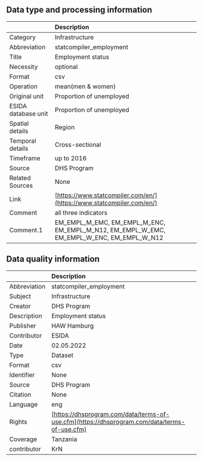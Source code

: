 ## Data type and processing information 

|                     | Description                                                                              |
|:--------------------|:-----------------------------------------------------------------------------------------|
| Category            | Infrastructure                                                                           |
| Abbreviation        | statcompiler_employment                                                                  |
| Title               | Employment status                                                                        |
| Necessity           | optional                                                                                 |
| Format              | csv                                                                                      |
| Operation           | mean(men & women)                                                                        |
| Original unit       | Proportion of unemployed                                                                 |
| ESIDA database unit | Proportion of unemployed                                                                 |
| Spatial details     | Region                                                                                   |
| Temporal details    | Cross-sectional                                                                          |
| Timeframe           | up to 2016                                                                               |
| Source              | DHS Program                                                                              |
| Related Sources     | None                                                                                     |
| Link                | [https://www.statcompiler.com/en/](https://www.statcompiler.com/en/)                     |
| Comment             | all three indicators                                                                     |
| Comment.1           | EM_EMPL_M_EMC, EM_EMPL_M_ENC, EM_EMPL_M_N12, EM_EMPL_W_EMC, EM_EMPL_W_ENC, EM_EMPL_W_N12 |

## Data quality information 

|              | Description                                                                                  |
|:-------------|:---------------------------------------------------------------------------------------------|
| Abbreviation | statcompiler_employment                                                                      |
| Subject      | Infrastructure                                                                               |
| Creator      | DHS Program                                                                                  |
| Description  | Employment status                                                                            |
| Publisher    | HAW Hamburg                                                                                  |
| Contributor  | ESIDA                                                                                        |
| Date         | 02.05.2022                                                                                   |
| Type         | Dataset                                                                                      |
| Format       | csv                                                                                          |
| Identifier   | None                                                                                         |
| Source       | DHS Program                                                                                  |
| Citation     | None                                                                                         |
| Language     | eng                                                                                          |
| Rights       | [https://dhsprogram.com/data/terms-of-use.cfm](https://dhsprogram.com/data/terms-of-use.cfm) |
| Coverage     | Tanzania                                                                                     |
| contributor  | KrN                                                                                          |